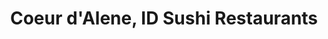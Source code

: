 ---
layout: city
title: Coeur d'Alene, ID Sushi Restaurants
permalink: /idaho/coeur-d-alene/
stateAbbr: ID
stateName: Idaho
cityName: Coeur d'Alene

---